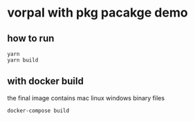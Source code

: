 # vorpal with pkg pacakge demo

## how to run

```code
yarn
yarn build
```

## with docker build

the final image contains mac linux windows binary files

```code
docker-compose build
```